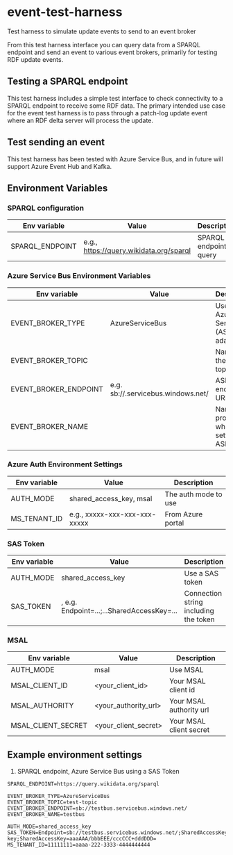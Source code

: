 # event-test-harness
Test harness to simulate update events to send to an event broker

From this test harness interface you can query data from a SPARQL endpoint and send an event to various event brokers, primarily for testing RDF update events.

## Testing a SPARQL endpoint

This test harness includes a simple test interface to check connectivity to a SPARQL endpoint to receive some RDF data. The primary intended use case for the event test harness is to pass through a patch-log update event where an RDF delta server will process the update. 

## Test sending an event

This test harness has been tested with Azure Service Bus, and in future will support Azure Event Hub and Kafka.

## Environment Variables

### SPARQL configuration

|Env variable| Value                                   | Description           |
|------------|-----------------------------------------|-----------------------|
|SPARQL_ENDPOINT| e.g., https://query.wikidata.org/sparql | SPARQL endpoint to query

### Azure Service Bus Environment Variables

|Env variable| Value                  | Description           |
|------------|------------------------|-----------------------|
|EVENT_BROKER_TYPE| AzureServiceBus        | Uses the Azure Service Bus (ASB) adapter |
|EVENT_BROKER_TOPIC| <topic-name> | Name of the ASB topic |
|EVENT_BROKER_ENDPOINT| e.g. sb://<name-space>.servicebus.windows.net/| ASB endpoint URL| 
|EVENT_BROKER_NAME|<name-space>|Namespace provided when setting up ASB|

### Azure Auth Environment Settings

|Env variable| Value                   | Description           |
|------------|-------------------------|-----------------------|
|AUTH_MODE| shared_access_key, msal | The auth mode to use|
|MS_TENANT_ID|e.g., xxxxx-xxx-xxx-xxx-xxxxx|From Azure portal|

### SAS Token
|Env variable| Value                                             | Description                           |
|------------|---------------------------------------------------|---------------------------------------|
|AUTH_MODE| shared_access_key                                 | Use a SAS token                       |
|SAS_TOKEN| <token>, e.g. Endpoint=...;...SharedAccessKey=... | Connection string including the token |


### MSAL

| Env variable       | Value                | Description             |
|--------------------|----------------------|-------------------------|
| AUTH_MODE          | msal                 | Use MSAL                |
| MSAL_CLIENT_ID     | <your_client_id>     | Your MSAL client id     |
| MSAL_AUTHORITY     | <your_authority_url> | Your MSAL authority url |
| MSAL_CLIENT_SECRET | <your_client_secret> | Your MSAL client secret |


## Example environment settings

1. SPARQL endpoint, Azure Service Bus using a SAS Token

```
SPARQL_ENDPOINT=https://query.wikidata.org/sparql

EVENT_BROKER_TYPE=AzureServiceBus
EVENT_BROKER_TOPIC=test-topic
EVENT_BROKER_ENDPOINT=sb://testbus.servicebus.windows.net/
EVENT_BROKER_NAME=testbus

AUTH_MODE=shared_access_key
SAS_TOKEN=Endpoint=sb://testbus.servicebus.windows.net/;SharedAccessKeyName=test-key;SharedAccessKey=aaaAAA/bbbEEE/cccCCC+dddDDD=
MS_TENANT_ID=11111111=aaaa-222-3333-4444444444

